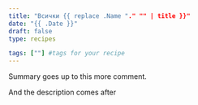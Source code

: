 ```yaml
---
title: "Всички {{ replace .Name "." "" | title }}"
date: "{{ .Date }}"
draft: false
type: recipes

tags: [""] #tags for your recipe
---
```

Summary goes up to this more comment.
<!--more-->
And the description comes after

